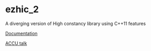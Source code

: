 # ezhic_2
A diverging version of High constancy library using C++11 features

[Documentation](https://github.com/ezhic/ezhic/blob/master/docs/index.md)  

[ACCU talk](https://youtu.be/0KuKuW-HzzE)

